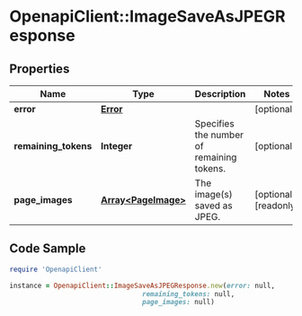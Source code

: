 # OpenapiClient::ImageSaveAsJPEGResponse

## Properties

Name | Type | Description | Notes
------------ | ------------- | ------------- | -------------
**error** | [**Error**](Error.md) |  | [optional] 
**remaining_tokens** | **Integer** | Specifies the number of remaining tokens. | [optional] 
**page_images** | [**Array&lt;PageImage&gt;**](PageImage.md) | The image(s) saved as JPEG. | [optional] [readonly] 

## Code Sample

```ruby
require 'OpenapiClient'

instance = OpenapiClient::ImageSaveAsJPEGResponse.new(error: null,
                                 remaining_tokens: null,
                                 page_images: null)
```


